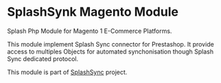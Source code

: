 # SplashSynk Magento Module
Splash Php Module for Magento 1 E-Commerce Platforms.

This module implement Splash Sync connector for Prestashop. It provide access to multiples Objects for automated synchonisation though Splash Sync dedicated protocol.


This module is part of [SplashSync](https://splashsync.com) project.
